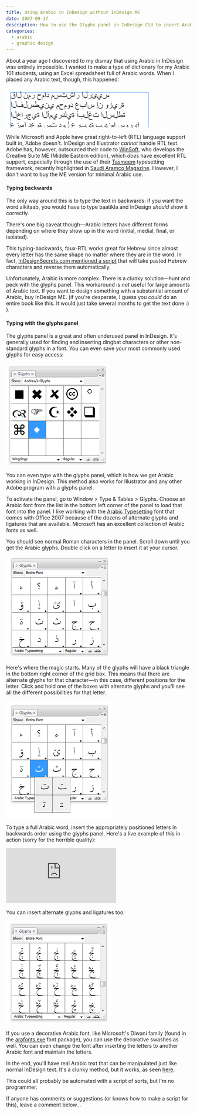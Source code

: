 ```yaml
---
title: Using Arabic in InDesign without InDesign ME
date: 2007-09-17
description: How to use the Glyphs panel in InDesign CS3 to insert Arabic text, despite the lack of support for Arabic.
categories: 
  - arabic
  - graphic design
---
```



About a year ago I discovered to my dismay that using Arabic in InDesign was entirely impossible. <!--more--> I wanted to make a type of dictionary for my Arabic 101 students, using an Excel spreadsheet full of Arabic words. When I placed any Arabic text, though, this happened:

![Messed up Arabic text](messed-up-text.png)

While Microsoft and Apple have great right-to-left (RTL) language support built in, Adobe doesn't. InDesign and Illustrator *cannot* handle RTL text. Adobe has, however, outsourced their code to [WinSoft](http://www.winsoft.eu/), who develops the Creative Suite ME (Middle Eastern edition), which *does* have excellent RTL support, especially through the use of their [Tasmeem](https://en.wikipedia.org/wiki/Tasmeem) typesetting framework, recently highlighted in [Saudi Aramco Magazine](http://www.saudiaramcoworld.com/issue/200704/keyboard.calligraphy.htm). However, I don't want to buy the ME version for minimal Arabic use.

#### Typing backwards ####

The only way around this is to type the text in backwards: if you want the word alkitaab, you would have to type baatikla and InDesign *should* show it correctly.

There's one big caveat though—Arabic letters have different forms depending on where they show up in the word (initial, medial, final, or isolated).

This typing-backwards, faux-RTL works great for Hebrew since almost every letter has the same shape no matter where they are in the word. In fact, [InDesignSecrets.com mentioned a script](http://indesignsecrets.com/free-script-for-hebrew-or-arabic-text-in-regular-version-of-indesign.php) that will take pasted Hebrew characters and reverse them automatically.

Unfortunately, Arabic is more complex. There is a clunky solution—hunt and peck with the glyphs panel. This workaround is *not* useful for large amounts of Arabic text. If you want to design something with a substantial amount of Arabic, buy InDesign ME. (if you're desperate, I guess you *could* do an entire book like this. It would just take several months to get the text done :) ).

#### Typing with the glyphs panel ####

The glyphs panel is a great and often underused panel in InDesign. It's generally used for finding and inserting dingbat characters or other non-standard glyphs in a font. You can even save your most commonly used glyphs for easy access:

![Custom glyphs](custom-glyphs.png)

You can even type with the glyphs panel, which is how we get Arabic working in InDesign. This method also works for Illustrator and any other Adobe program with a glyphs panel.

To activate the panel, go to Window &gt; Type &amp; Tables &gt; Glyphs. Choose an Arabic font from the list in the bottom left corner of the panel to load that font into the panel. I like working with the [Arabic Typesetting](https://docs.microsoft.com/en-us/typography/font-list/arabic-typesetting) font that comes with Office 2007 because of the dozens of alternate glyphs and ligatures that are available. Microsoft has an excellent collection of Arabic fonts as well.

You should see normal Roman characters in the panel. Scroll down until you get the Arabic glyphs. Double click on a letter to insert it at your cursor.

![Arabic glyph panel](arabic-glyphs.png)

Here's where the magic starts. Many of the glyphs will have a black triangle in the bottom right corner of the grid box. This means that there are alternate glyphs for that character—in this case, different positions for the letter. Click and hold one of the boxes with alternate glyphs and you'll see all the different possibilities for that letter.

![All glyph positions](all-positions.png)

To type a full Arabic word, insert the appropriately positioned letters in backwards order using the glyphs panel. Here's a live example of this in action (sorry for the horrible quality):

<div class="video-responsive">
<iframe class="videoplayer" src="https://player.vimeo.com/video/3760188" frameborder="0" allow="autoplay; fullscreen" allowfullscreen></iframe>
</div>

You can insert alternate glyphs and ligatures too:

![Alternate glyphs and ligatures](more-alternate-glyphs.png)

If you use a decorative Arabic font, like Microsoft's Diwani family (found in the [arafonts.exe](http://www.tucows.com/preview/872760/Arabic-Font-Pack) font package), you can use the decorative swashes as well. You can even change the font after inserting the letters to another Arabic font and maintain the letters.

In the end, you'll have real Arabic text that can be manipulated just like normal InDesign text. It's a clunky method, but it works, as seen [here](/other-projects/arabian-nights/).

This could all probably be automated with a script of sorts, but I'm no programmer.

If anyone has comments or suggestions (or knows how to make a script for this), leave a comment below…
